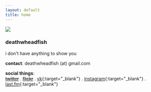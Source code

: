 ```yaml
---
layout: default
title: home
---
```

![](../assets/-.jpg)

### deathwheadfish  


i don't have anything to show you  

**contact**: deathwheadfish (at) gmail.com   

**social things**:  
~~[twitter]()~~ . ~~[flickr]()~~ . [vk](https://vk.com/coldcoldcomfort){:target="_blank"} . [instagram](http://instagr.am/deathwheadfish){:target="_blank"} . [last.fm](http://last.fm/user/deathwheadfish){:target="_blank"}
